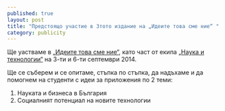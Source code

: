 ```yaml
---
published: true
layout: post
title: "Предстоящо участие в 3тото издание на „Идеите това сме ние“ "
category: publicity
---
```


Ще уастваме в [„Идеите това сме ние“](http://oib.bg/index.php/ideite-tova-sme-nie),
като част от екипа [„Наука и технологии“](http://oib.bg/index.php/ideite-tova-sme-nie/teams/tech)
на 3-ти и 6-ти септември 2014.

Ще се съберем и се опитаме, стъпка по стъпка, да надъхаме и да помогнем на студенти с идеи за
приложения по 2 теми:

 1. Науката и бизнеса в България
 1. Социалният потенциал на новите технологии